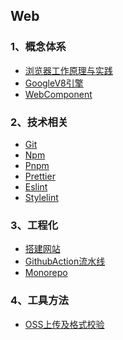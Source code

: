 <!--
 * @Author: 夏朝辉 lesslessmore@163.com
 * @Date: 2023-05-30 13:58:35
 * @LastEditors: 夏朝辉 lesslessmore@163.com
 * @LastEditTime: 2024-02-06 11:05:03
-->

## Web

### 1、概念体系

- <a href="./web/概念体系/浏览器工作原理与实践.md">浏览器工作原理与实践</a>
- <a href="./web/概念体系/GoogleV8引擎.md">GoogleV8引擎</a>
- <a href="./web/概念体系/WebComponent.md">WebComponent</a>

### 2、技术相关

- <a href="./web/技术/Git.md">Git</a>
- <a href="./web/技术/Npm.md">Npm</a>
- <a href="./web/技术/Pnpm.md">Pnpm</a>
- <a href="./web/技术/Prettier.md">Prettier</a>
- <a href="./web/技术/Eslint.md">Eslint</a>
- <a href="./web/技术/Stylelint.md">Stylelint</a>

### 3、工程化

- <a href="./web/工程化/搭建网站.md">搭建网站</a>
- <a href="./web/工程化/GithubAction流水线.md">GithubAction流水线</a>
- <a href="./web/工程化/Monorepo.md">Monorepo</a>

### 4、工具方法

- <a href="./web/method/oss.md">OSS上传及格式校验</a>
